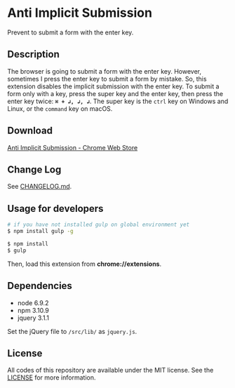 # Anti Implicit Submission
Prevent to submit a form with the enter key.

## Description
The browser is going to submit a form with the enter key. However, sometimes I press the enter key to submit a form by mistake. So, this extension disables the implicit submission with the enter key. To submit a form only with a key, press the super key and the enter key, then press the enter key twice: **`⌘ + ↲, ↲, ↲`**. The super key is the `ctrl` key on Windows and Linux, or the `command` key on macOS.

## Download
[Anti Implicit Submission - Chrome Web Store](https://chrome.google.com/webstore/detail/anti-implicit-submission/ofneidmcjkpnemdjjkdmddkjeebfnmff)

## Change Log
See [CHANGELOG.md](https://github.com/noraworld/anti-implicit-submission/blob/master/CHANGELOG.md).

## Usage for developers

```bash
# if you have not installed gulp on global environment yet
$ npm install gulp -g
```

```bash
$ npm install
$ gulp
```

Then, load this extension from **chrome://extensions**.

## Dependencies

* node 6.9.2
* npm 3.10.9
* jquery 3.1.1

Set the jQuery file to `/src/lib/` as `jquery.js`.

## License
All codes of this repository are available under the MIT license. See the [LICENSE](https://github.com/noraworld/anti-implicit-submission/blob/master/LICENSE) for more information.
